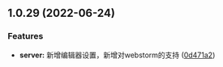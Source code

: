 ## 1.0.29 (2022-06-24)


### Features

* **server:** 新增编辑器设置，新增对webstorm的支持 ([0d471a2](https://github.com/chana1024/linzhinan-vue-code-link/commit/0d471a2b7ec8ee1ba95c060beeaa66a150f560e1))



